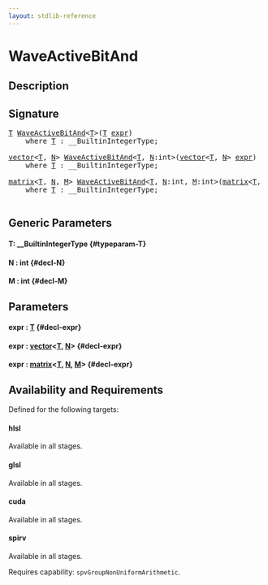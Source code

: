 ```yaml
---
layout: stdlib-reference
---
```


# WaveActiveBitAnd

## Description





## Signature 

<pre>
<a href="/stdlib-reference/global-decls/WaveActiveBitAnd#typeparam-T" class="code_type">T</a> <a href="/stdlib-reference/global-decls/WaveActiveBitAnd">WaveActiveBitAnd</a>&lt;<a href="/stdlib-reference/global-decls/WaveActiveBitAnd#typeparam-T" class="code_type">T</a>&gt;(<a href="/stdlib-reference/global-decls/WaveActiveBitAnd#typeparam-T" class="code_type">T</a> <a href="/stdlib-reference/global-decls/WaveActiveBitAnd#decl-expr" class="code_param">expr</a>)
    <span class='code_keyword'>where</span> <a href="/stdlib-reference/global-decls/WaveActiveBitAnd#typeparam-T" class="code_type">T</a> : __BuiltinIntegerType;

<a href="/stdlib-reference/types/vector/index" class="code_type">vector</a>&lt;<a href="/stdlib-reference/global-decls/WaveActiveBitAnd#typeparam-T" class="code_type">T</a>, <a href="/stdlib-reference/global-decls/WaveActiveBitAnd#decl-N" class="code_var">N</a>&gt; <a href="/stdlib-reference/global-decls/WaveActiveBitAnd">WaveActiveBitAnd</a>&lt;<a href="/stdlib-reference/global-decls/WaveActiveBitAnd#typeparam-T" class="code_type">T</a>, <a href="/stdlib-reference/global-decls/WaveActiveBitAnd#decl-N" class="code_var">N</a>:<span class="code_keyword">int</span>&gt;(<a href="/stdlib-reference/types/vector/index" class="code_type">vector</a>&lt;<a href="/stdlib-reference/global-decls/WaveActiveBitAnd#typeparam-T" class="code_type">T</a>, <a href="/stdlib-reference/global-decls/WaveActiveBitAnd#decl-N" class="code_var">N</a>&gt; <a href="/stdlib-reference/global-decls/WaveActiveBitAnd#decl-expr" class="code_param">expr</a>)
    <span class='code_keyword'>where</span> <a href="/stdlib-reference/global-decls/WaveActiveBitAnd#typeparam-T" class="code_type">T</a> : __BuiltinIntegerType;

<a href="/stdlib-reference/types/matrix/index" class="code_type">matrix</a>&lt;<a href="/stdlib-reference/global-decls/WaveActiveBitAnd#typeparam-T" class="code_type">T</a>, <a href="/stdlib-reference/global-decls/WaveActiveBitAnd#decl-N" class="code_var">N</a>, <a href="/stdlib-reference/global-decls/WaveActiveBitAnd#decl-M" class="code_var">M</a>&gt; <a href="/stdlib-reference/global-decls/WaveActiveBitAnd">WaveActiveBitAnd</a>&lt;<a href="/stdlib-reference/global-decls/WaveActiveBitAnd#typeparam-T" class="code_type">T</a>, <a href="/stdlib-reference/global-decls/WaveActiveBitAnd#decl-N" class="code_var">N</a>:<span class="code_keyword">int</span>, <a href="/stdlib-reference/global-decls/WaveActiveBitAnd#decl-M" class="code_var">M</a>:<span class="code_keyword">int</span>&gt;(<a href="/stdlib-reference/types/matrix/index" class="code_type">matrix</a>&lt;<a href="/stdlib-reference/global-decls/WaveActiveBitAnd#typeparam-T" class="code_type">T</a>, <a href="/stdlib-reference/global-decls/WaveActiveBitAnd#decl-N" class="code_var">N</a>, <a href="/stdlib-reference/global-decls/WaveActiveBitAnd#decl-M" class="code_var">M</a>&gt; <a href="/stdlib-reference/global-decls/WaveActiveBitAnd#decl-expr" class="code_param">expr</a>)
    <span class='code_keyword'>where</span> <a href="/stdlib-reference/global-decls/WaveActiveBitAnd#typeparam-T" class="code_type">T</a> : __BuiltinIntegerType;

</pre>

## Generic Parameters

#### T: \_\_BuiltinIntegerType {#typeparam-T}
#### N  : int {#decl-N}
#### M  : int {#decl-M}

## Parameters

#### expr  : [T](/stdlib-reference/global-decls/WaveActiveBitAnd#typeparam-T) {#decl-expr}
#### expr  : [vector](/stdlib-reference/types/vector/index)\<[T](/stdlib-reference/types/vector/index#typeparam-T), [N](/stdlib-reference/types/vector/index#decl-N)\> {#decl-expr}
#### expr  : [matrix](/stdlib-reference/types/matrix/index)\<[T](/stdlib-reference/types/matrix/T), [N](/stdlib-reference/types/matrix/index#decl-N), [M](/stdlib-reference/types/matrix/index#decl-M)\> {#decl-expr}

## Availability and Requirements

Defined for the following targets:

#### hlsl
Available in all stages.

#### glsl
Available in all stages.

#### cuda
Available in all stages.

#### spirv
Available in all stages.

Requires capability: `spvGroupNonUniformArithmetic`.


